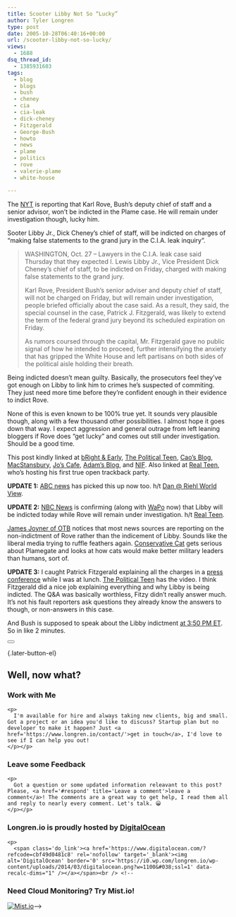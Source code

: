 ```yaml
---
title: Scooter Libby Not So “Lucky”
author: Tyler Longren
type: post
date: 2005-10-28T06:40:16+00:00
url: /scooter-libby-not-so-lucky/
views:
  - 1688
dsq_thread_id:
  - 1385931603
tags:
  - blog
  - blogs
  - bush
  - cheney
  - cia
  - cia-leak
  - dick-cheney
  - Fitzgerald
  - George-Bush
  - howto
  - news
  - plame
  - politics
  - rove
  - valerie-plame
  - white-house

---
```

The [NYT][1] is reporting that Karl Rove, Bush&#8217;s deputy chief of staff and a senior advisor, won&#8217;t be indicted in the Plame case. He will remain under investigation though, lucky him.

Sooter Libby Jr., Dick Cheney&#8217;s chief of staff, will be indicted on charges of &#8220;making false statements to the grand jury in the C.I.A. leak inquiry&#8221;.

> WASHINGTON, Oct. 27 &#8211; Lawyers in the C.I.A. leak case said Thursday that they expected I. Lewis Libby Jr., Vice President Dick Cheney&#8217;s chief of staff, to be indicted on Friday, charged with making false statements to the grand jury.
> 
> Karl Rove, President Bush&#8217;s senior adviser and deputy chief of staff, will not be charged on Friday, but will remain under investigation, people briefed officially about the case said. As a result, they said, the special counsel in the case, Patrick J. Fitzgerald, was likely to extend the term of the federal grand jury beyond its scheduled expiration on Friday.
> 
> As rumors coursed through the capital, Mr. Fitzgerald gave no public signal of how he intended to proceed, further intensifying the anxiety that has gripped the White House and left partisans on both sides of the political aisle holding their breath.

Being indicted doesn&#8217;t mean guilty. Basically, the prosecutors feel they&#8217;ve got enough on Libby to link him to crimes he&#8217;s suspected of commiting. They just need more time before they&#8217;re confident enough in their evidence to indict Rove.

None of this is even known to be 100% true yet. It sounds very plausible though, along with a few thousand other possibilities. I almost hope it goes down that way. I expect aggression and general outrage from left leaning bloggers if Rove does &#8220;get lucky&#8221; and comes out still under investigation. Should be a good time.

This post kindly linked at [bRight & Early][2], [The Political Teen][3], [Cao&#8217;s Blog][4], [MacStansbury][5], [Jo&#8217;s Cafe][6], [Adam&#8217;s Blog][7], and [NIF][8]. Also linked at [Real Teen][9], who&#8217;s hosting his first true open trackback party.

**UPDATE 1:** [ABC news][10] has picked this up now too. h/t [Dan @ Riehl World View][11].

**UPDATE 2:** [NBC News][12] is confirming (along with [WaPo][13] now) that Libby will be indicted today while Rove will remain under investigation. h/t [Real Teen][14].

[James Joyner of OTB][15] notices that most news sources are reporting on the non-indictment of Rove rather than the indicement of Libby. Sounds like the liberal media trying to ruffle feathers again. [Conservative Cat][16] gets serious about Plamegate and looks at how cats would make better military leaders than humans, sort of.

**UPDATE 3:** I caught Patrick Fitzgerald explaining all the charges in a [press conference][17] while I was at lunch. [The Political Teen][18] has the video. I think Fitzgerald did a nice job explaining everything and why Libby is being indicted. The Q&A was basically worthless, Fitzy didn&#8217;t really answer much. It&#8217;s not his fault reporters ask questions they already know the answers to though, or non-answers in this case.

And Bush is supposed to speak about the Libby indictment [at 3:50 PM ET][19]. So in like 2 minutes. 

<div class="wpulike wpulike-default " >
  <div class="wp_ulike_general_class wp_ulike_is_not_liked">
    <button type="button"
					aria-label="Like Button"
					data-ulike-id="2062"
					data-ulike-nonce="2a9fe09e37"
					data-ulike-type="likeThis"
					data-ulike-template="wpulike-default"
					data-ulike-display-likers="0"
					data-ulike-disable-pophover="0"
					class="wp_ulike_btn wp_ulike_put_image wp_likethis_2062"></button><span class="count-box"></span>
  </div>
</div>

[][20]{.later-button-el}

<div class='what-next'>
  <h2>
    Well, now what?
  </h2>
  
  <div class='hire'>
    <h3>
      Work with Me
    </h3>
    
    <p>
      I'm available for hire and always taking new clients, big and small. Got a project or an idea you'd like to discuss? Startup plan but no developer to make it happen? Just <a href='https://www.longren.io/contact/'>get in touch</a>, I'd love to see if I can help you out!
    </p></p>
  </div>
  
  <div class='hire'>
    <h3>
      Leave some Feedback
    </h3>
    
    <p>
      Got a question or some updated information releavant to this post? Please, <a href='#respond' title='Leave a comment'>leave a comment</a>! The comments are a great way to get help, I read them all and reply to nearly every comment. Let's talk. 😀
    </p></p>
  </div>
  
  <div class='now-what-bottom-ad'>
    <h3>
      Longren.io is proudly hosted by <a href='https://www.digitalocean.com/?refcode=cbf49d0481c8'>DigitalOcean</a>
    </h3>
    
    <p>
      <span class='do_link'><a href='https://www.digitalocean.com/?refcode=cbf49d0481c8' rel='nofollow' target='_blank'><img alt='DigitalOcean' border='0' src='https://i0.wp.com/longren.io/wp-content/uploads/2014/03/digitalocean.png?w=1100&#038;ssl=1' data-recalc-dims="1" /></a></span><br /> <!--

<h3>Need Cloud Monitoring? Try Mist.io!</h3>

<span class='do_link'><a href='http://mist.io/?ref=tyler' rel='nofollow' target='_blank'><img alt='Mist.io' border='0' src='https://i0.wp.com/longren.io/wp-content/uploads/2014/04/mistio.jpg?w=1100&#038;ssl=1' data-recalc-dims="1"></a></span>--></div> </div>

 [1]: http://www.nytimes.com/2005/10/28/politics/28leak.html?ei=5065&en=3a595f3236411812&ex=1131163200&partner=MYWAY&pagewanted=print
 [2]: http://brightandearly.1southernyankee.com/2005/10/onn1027/
 [3]: http://thepoliticalteen.net/2005/10/28/102805/
 [4]: http://caosblog.com/2383
 [5]: http://macstansbury.org/open-trackbacks-5
 [6]: http://joscafe.com/2005/10/28/tgif-specials-18/
 [7]: http://www.adamsweb.us/blog/index.php?blog=2&title=weekend_open_trackbacks_ii&more=1&c=1&tb=1&pb=1
 [8]: http://trejrc0.blogspot.com/2005/10/preemptive-strike-of-limited-blogation.html
 [9]: http://www.rightontheright.com/real/index.php/?p=378
 [10]: http://abcnews.go.com/US/wireStory?id=1257961
 [11]: http://www.riehlworldview.com/carnivorous_conservative/2005/10/libby_to_be_cha.html
 [12]: http://www.msnbc.msn.com/id/9837835/
 [13]: http://www.washingtonpost.com/wp-dyn/content/article/2005/10/28/AR2005102800153.html
 [14]: http://www.rightontheright.com/real/index.php/?p=379
 [15]: http://www.outsidethebeltway.com/archives/12477
 [16]: http://www.conservativecat.com/mt/archives/2005/10/its_time_to_get.html
 [17]: http://www.cnn.com/2005/POLITICS/10/28/leak.probe/index.html
 [18]: http://thepoliticalteen.net/2005/10/28/fitzgeraldleakcase/
 [19]: http://www.abcnews.go.com/Politics/CIALeak/story?id=1259169
 [20]: #